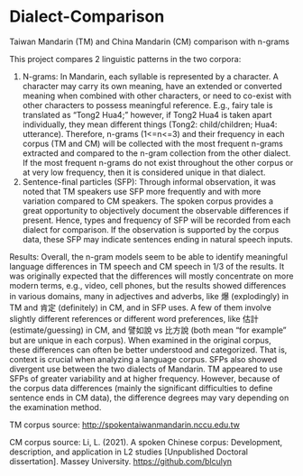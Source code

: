 # Dialect-Comparison
Taiwan Mandarin (TM) and China Mandarin (CM) comparison with n-grams

This project compares 2 linguistic patterns in the two corpora:
1) N-grams:
	In Mandarin, each syllable is represented by a character. A character may carry its own meaning, have an extended or converted meaning when combined with other characters, or need to co-exist with other characters to possess meaningful reference.  E.g., fairy tale is translated as “Tong2 Hua4;” however, if Tong2 Hua4 is taken apart individually, they mean different things (Tong2: child/children; Hua4: utterance). Therefore, n-grams (1<=n<=3) and their frequency in each corpus (TM and CM) will be collected with the most frequent n-grams extracted and compared to the n-gram collection from the other dialect. If the most frequent n-grams do not exist throughout the other corpus or at very low frequency,  then it is considered unique in that dialect. 
2) Sentence-final particles (SFP):
	Through informal observation, it was noted that TM speakers use  SFP more frequently and with more variation compared to CM speakers. The spoken corpus provides a great opportunity to objectively document the observable differences if present. Hence, types and frequency of SFP will be recorded from each dialect for comparison. If the observation is supported by the corpus data, these SFP may indicate sentences ending in natural speech inputs. 

Results:
Overall, the n-gram models seem to be able to identify meaningful language differences in TM speech and CM speech in 1/3 of the results. It was originally expected that the differences will mostly concentrate on more modern terms, e.g., video, cell phones, but the results showed differences in various domains, many in adjectives and adverbs, like 爆 (explodingly) in TM and 肯定 (definitely) in CM, and in SFP uses. A few of them involve slightly different references or different word preferences, like 估計 (estimate/guessing) in CM, and 譬如說 vs 比方說 (both mean “for example” but are unique in each corpus). When examined in the original corpus, these differences can often be better understood and categorized. That is, context is crucial when analyzing a language corpus.
SFPs also showed divergent use between the two dialects of Mandarin. TM appeared to use SFPs of greater variability and at higher frequency. However, because of the corpus data differences (mainly the significant difficulties to define sentence ends in CM data), the difference degrees may vary depending on the examination method.




TM corpus source:
http://spokentaiwanmandarin.nccu.edu.tw

CM corpus source:
Li, L. (2021). A spoken Chinese corpus: Development, description, and application in L2 studies [Unpublished Doctoral dissertation]. Massey University. https://github.com/blculyn
